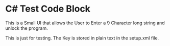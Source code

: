 # C# Test Code Block
This is a Small UI that allows the User to Enter a 9 Character long string and unlock the program.

This is just for testing. The Key is stored in plain text in the setup.xml file.
